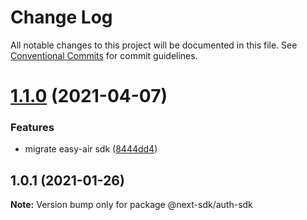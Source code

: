 # Change Log

All notable changes to this project will be documented in this file.
See [Conventional Commits](https://conventionalcommits.org) for commit guidelines.

# [1.1.0](https://github.com/easyops-cn/next-providers/compare/@next-sdk/auth-sdk@1.0.1...@next-sdk/auth-sdk@1.1.0) (2021-04-07)


### Features

* migrate easy-air sdk ([8444dd4](https://github.com/easyops-cn/next-providers/commit/8444dd49781a24e06d34d1b2581299030978e1c9))





## 1.0.1 (2021-01-26)

**Note:** Version bump only for package @next-sdk/auth-sdk
